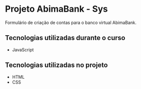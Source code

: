 <h1>Projeto AbimaBank - Sys</h1>

<p>Formulário de criação de contas para o banco virtual AbimaBank.</p>

## Tecnologias utilizadas durante o curso
* JavaScript

## Tecnologias utilizadas no projeto
* HTML
* CSS
